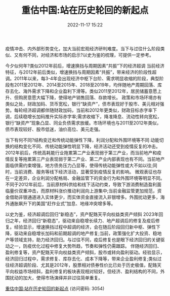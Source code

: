 ﻿---
title: 重估中国:站在历史轮回的新起点
date: 2022-11-17 15:22
tags:
- 宏观专题研究 
updated: 1970-01-01 08:00:00
---

疫情冲击、内外部形势变化，加大当前宏观经济研判难度。当下与过往什么阶段类似、又有何不同，对经济和市场的启示?以史为鉴的梳理，可提供一定参考。

今夕似何年?类似2012年前后，增速换挡与周期因素“共振”下的经济超调
当前经济特征，与2012年前后类似，增速换挡与周期因素“共振”，带来经济的阶段性超调。2011年以来，每3-4年会出现经济中枢下台阶、需求明显收缩的阶段，典型阶段有2011至2012年、2014至2015年、2018至2019年，均伴随地产周期回落、库存去化、海外需求下降和企业盈利下滑等。类似2011至2012年，居民储蓄意愿上升、但购房意愿大幅下降，使得地产销售回落、存款增长。
政策和市场环境亦有类似之处，财政加码、货币宽松，银行“缺资产”，债市表现好于股市、美元相对强势。每轮经济超调都伴随财政加码，当前和2012年更类似，财政目标赤字率下调，后续稳增长加码推升实际赤字率;需求收缩下，降准降息、流动性转向宽松，银行“缺资产”现象凸显、同业负债需求放缓。市场环境也与2011至2012年类似，债市表现较好、股市低迷，油价高位、美元走强。
<!-- more -->
当下有何不同?结构变迁和传统动能弹性下降，利润分配和外围环境等不同
动能切换的结构变化不同、传统动能弹性明显下降，经济活动还受到疫情反复的冲击。2012年前后，传统高耗能行业拖累第二产业表现弱于第三产业，而当前地产和疫情反复等拖累第三产业表现弱于第二产业、第二产业内部表现也有不同。当前地产面临供需约束增强，地方债务压力凸显等，使得传统动能弹性或大不如以往;同时，当前消费、服务等线下经济活动，显著受到疫情反复的影响。
微观表征也存在一定差异，企业利润分配格局、金融监管下的资金行为和外围环境等明显不同。不同于2012年前后，当前原材料供给和线下活动约束，导致下游消费制造盈利面临量价双重冲击，而原材料涨价推动利润向上游集中;当前金融监管更加规范，资金借助非银通道进入实体更少，而实体资金直接流入非银增多。外围扰动更多，海外通胀飙升下的美国“赶作业式”加息、地缘冲突增多等。

以史为鉴，经济超调后回归“新稳态”，资产配臵天平向权益类资产倾斜
2023年回归之年，经济回归“新稳态”，驱动来自稳增长续力、地产超调后的修复及疫后修复。经验显示，增速换挡过程中超调的经济，会在随后阶段回归新中枢、弹性下降，驱动来自稳增长加码和前期超调的地产修复;当前，政策强化扩大投资、稳地产等领域支持，助力经济回归。与过往不同，疫后修复也是眼下经济回归的关键驱动之一，防疫优化过程中修复大势所趋，节奏和弹性仍需跟踪。
伴随经济回归、盈利修复等，资产配臵天平向权益类资产倾斜，股市或转向盈利驱动。经验显示，经济回归过程中，需求修复、库存去化、成本下降等，带来企业盈利修复;类似过往经济超调阶段、尤其是2012年，股票相对债券性价比已处于历史极值，配臵天平向权益市场倾斜，盈利修复的板块表现相对较好。但经济、盈利结构的不同，外围扰动的加大，使得市场演绎并非过往简单重复。

[重估中国:站在历史轮回的新起点](https://url12.ctfile.com/f/3948612-724738564-bc5124?p=3054)
(访问密码: 3054)

